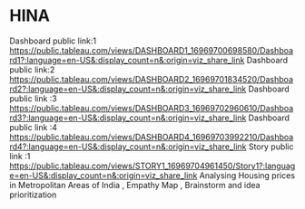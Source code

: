 # HINA
Dashboard public link:1 https://public.tableau.com/views/DASHBOARD1_16969700698580/Dashboard1?:language=en-US&:display_count=n&:origin=viz_share_link Dashboard public link:2 https://public.tableau.com/views/DASHBOARD2_16969701834520/Dashboard2?:language=en-US&:display_count=n&:origin=viz_share_link Dashboard public link :3 https://public.tableau.com/views/DASHBOARD3_16969702960610/Dashboard3?:language=en-US&:display_count=n&:origin=viz_share_link Dashboard public link :4 https://public.tableau.com/views/DASHBOARD4_16969703992210/Dashboard4?:language=en-US&:display_count=n&:origin=viz_share_link
Story public link :1 https://public.tableau.com/views/STORY1_16969704961450/Story1?:language=en-US&:display_count=n&:origin=viz_share_link
Analysing Housing prices in Metropolitan Areas of India , Empathy Map , Brainstorm and idea prioritization
